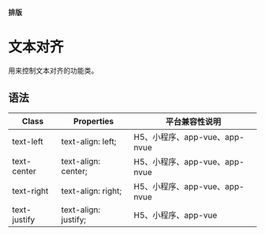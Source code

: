 #### <span class="text-lg text-gray-500 font-normal">排版</span>

<div class="w-screen"></div>

# 文本对齐
<a-typography-text>
    用来控制文本对齐的功能类。
</a-typography-text>

<CssPrefix />

## 语法
| Class | Properties | 平台兼容性说明
| --- | --- | ---
| <a-link status="success">text-left</a-link> | <a-link>text-align: left;</a-link><br/> | H5、小程序、app-vue、app-nvue
| <a-link status="success">text-center</a-link> | <a-link>text-align: center;</a-link><br/> | H5、小程序、app-vue、app-nvue
| <a-link status="success">text-right</a-link> | <a-link>text-align: right;</a-link><br/> | H5、小程序、app-vue、app-nvue
| <a-link status="success">text-justify</a-link> | <a-link>text-align: justify;</a-link><br/> | H5、小程序、app-vue